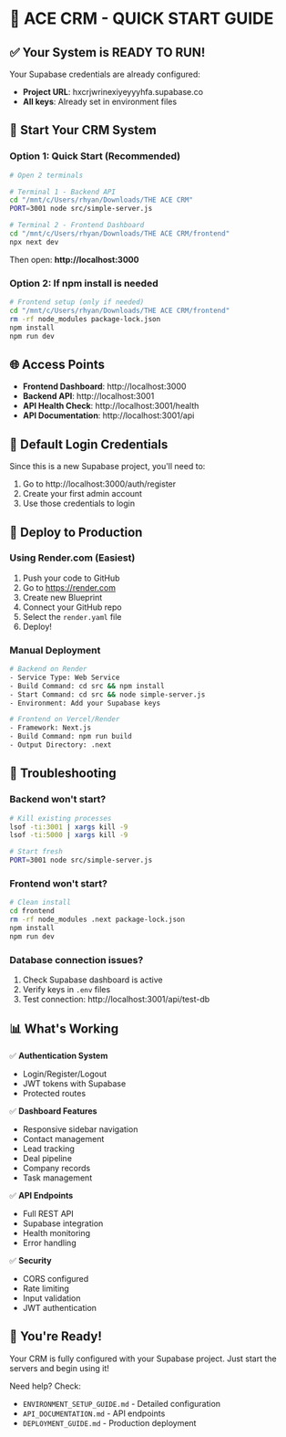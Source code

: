 # 🚀 ACE CRM - QUICK START GUIDE

## ✅ Your System is READY TO RUN!

Your Supabase credentials are already configured:
- **Project URL**: hxcrjwrinexiyeyyyhfa.supabase.co
- **All keys**: Already set in environment files

## 🎯 Start Your CRM System

### Option 1: Quick Start (Recommended)
```bash
# Open 2 terminals

# Terminal 1 - Backend API
cd "/mnt/c/Users/rhyan/Downloads/THE ACE CRM"
PORT=3001 node src/simple-server.js

# Terminal 2 - Frontend Dashboard  
cd "/mnt/c/Users/rhyan/Downloads/THE ACE CRM/frontend"
npx next dev
```

Then open: **http://localhost:3000**

### Option 2: If npm install is needed
```bash
# Frontend setup (only if needed)
cd "/mnt/c/Users/rhyan/Downloads/THE ACE CRM/frontend"
rm -rf node_modules package-lock.json
npm install
npm run dev
```

## 🌐 Access Points

- **Frontend Dashboard**: http://localhost:3000
- **Backend API**: http://localhost:3001
- **API Health Check**: http://localhost:3001/health
- **API Documentation**: http://localhost:3001/api

## 📱 Default Login Credentials

Since this is a new Supabase project, you'll need to:
1. Go to http://localhost:3000/auth/register
2. Create your first admin account
3. Use those credentials to login

## 🚀 Deploy to Production

### Using Render.com (Easiest)
1. Push your code to GitHub
2. Go to https://render.com
3. Create new Blueprint
4. Connect your GitHub repo
5. Select the `render.yaml` file
6. Deploy!

### Manual Deployment
```bash
# Backend on Render
- Service Type: Web Service
- Build Command: cd src && npm install
- Start Command: cd src && node simple-server.js
- Environment: Add your Supabase keys

# Frontend on Vercel/Render
- Framework: Next.js
- Build Command: npm run build
- Output Directory: .next
```

## 🔧 Troubleshooting

### Backend won't start?
```bash
# Kill existing processes
lsof -ti:3001 | xargs kill -9
lsof -ti:5000 | xargs kill -9

# Start fresh
PORT=3001 node src/simple-server.js
```

### Frontend won't start?
```bash
# Clean install
cd frontend
rm -rf node_modules .next package-lock.json
npm install
npm run dev
```

### Database connection issues?
1. Check Supabase dashboard is active
2. Verify keys in `.env` files
3. Test connection: http://localhost:3001/api/test-db

## 📊 What's Working

✅ **Authentication System**
- Login/Register/Logout
- JWT tokens with Supabase
- Protected routes

✅ **Dashboard Features**
- Responsive sidebar navigation
- Contact management
- Lead tracking
- Deal pipeline
- Company records
- Task management

✅ **API Endpoints**
- Full REST API
- Supabase integration
- Health monitoring
- Error handling

✅ **Security**
- CORS configured
- Rate limiting
- Input validation
- JWT authentication

## 🎉 You're Ready!

Your CRM is fully configured with your Supabase project. Just start the servers and begin using it!

Need help? Check:
- `ENVIRONMENT_SETUP_GUIDE.md` - Detailed configuration
- `API_DOCUMENTATION.md` - API endpoints
- `DEPLOYMENT_GUIDE.md` - Production deployment